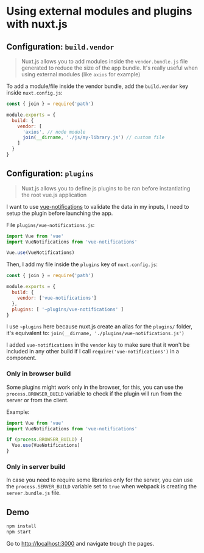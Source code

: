 # Using external modules and plugins with nuxt.js

## Configuration: `build.vendor`

> Nuxt.js allows you to add modules inside the `vendor.bundle.js` file generated to reduce the size of the app bundle. It's really useful when using external modules (like `axios` for example)

To add a module/file inside the vendor bundle, add the `build.vendor` key inside `nuxt.config.js`:
```js
const { join } = require('path')

module.exports = {
  build: {
    vendor: [
      'axios', // node module
      join(__dirname, './js/my-library.js') // custom file
    ]
  }
}
```

## Configuration: `plugins`

> Nuxt.js allows you to define js plugins to be ran before instantiating the root vue.js application

I want to use [vue-notifications](https://github.com/se-panfilov/vue-notifications) to validate the data in my inputs, I need to setup the plugin before launching the app.

File `plugins/vue-notifications.js`:
```js
import Vue from 'vue'
import VueNotifications from 'vue-notifications'

Vue.use(VueNotifications)
```

Then, I add my file inside the `plugins` key of `nuxt.config.js`:
```js
const { join } = require('path')

module.exports = {
  build: {
    vendor: ['vue-notifications']
  },
  plugins: [ '~plugins/vue-notifications' ]
}
```

I use `~plugins` here because nuxt.js create an alias for the `plugins/` folder, it's equivalent to: `join(__dirname, './plugins/vue-notifications.js')`

I added `vue-notifications` in the `vendor` key to make sure that it won't be included in any other build if I call `require('vue-notifications')` in a component.

### Only in browser build

Some plugins might work only in the browser, for this, you can use the `process.BROWSER_BUILD` variable to check if the plugin will run from the server or from the client.

Example:
```js
import Vue from 'vue'
import VueNotifications from 'vue-notifications'

if (process.BROWSER_BUILD) {
  Vue.use(VueNotifications)
}
```

### Only in server build

In case you need to require some libraries only for the server, you can use the `process.SERVER_BUILD` variable set to `true` when webpack is creating the `server.bundle.js` file.

## Demo

```bash
npm install
npm start
```

Go to [http://localhost:3000](http://localhost:3000) and navigate trough the pages.
